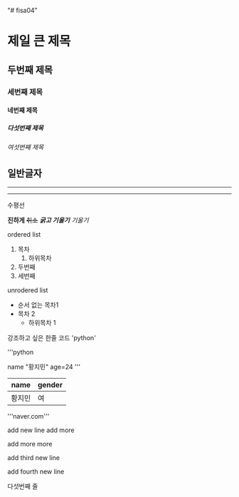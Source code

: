 "# fisa04" 
# 제일 큰 제목
## 두번째 제목
### 세번째 제목
#### 네번째 제목
##### 다섯번째 제목
###### 여섯번째 제목
일반글자
---
***
<hr>
수평선

**진하게**
~~취소~~
***굵고 기울기***
*기울기*


ordered list
1. 목차
   1. 하위목차
2. 두번째
3. 세번째

unrodered list
- 순서 없는 목차1
- 목차 2
    - 하위목차 1

강조하고 싶은 한줄 코드 'python'

'''python 

name "황지민"
age=24
'''

|   name   |   gender   |
|----------|------------|
|  황지민  |     여     |


'''naver.com'''






add new line
add more

add more more

add third new line

add fourth new line

다섯번째 줄
